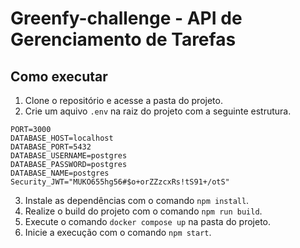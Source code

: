 # Greenfy-challenge - API de Gerenciamento de Tarefas

## Como executar
1. Clone o repositório e acesse a pasta do projeto.
2. Crie um aquivo `.env` na raiz do projeto com a seguinte estrutura.
```
PORT=3000
DATABASE_HOST=localhost
DATABASE_PORT=5432
DATABASE_USERNAME=postgres
DATABASE_PASSWORD=postgres
DATABASE_NAME=postgres
Security_JWT="MUKO655hg56#$o+orZZzcxRs!tS91+/otS"
```
3. Instale as dependências com o comando `npm install`.
4. Realize o build do projeto com o comando `npm run build`.
5. Execute o comando `docker compose up` na pasta do projeto.
6. Inicie a execução com o comando `npm start`.

